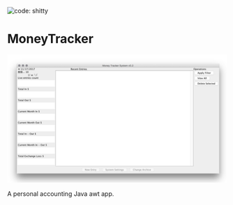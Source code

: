 ![code: shitty](https://img.shields.io/badge/code-shitty-red.svg)

# MoneyTracker

![screenshot](scrsht.jpg)

A personal accounting Java awt app.

